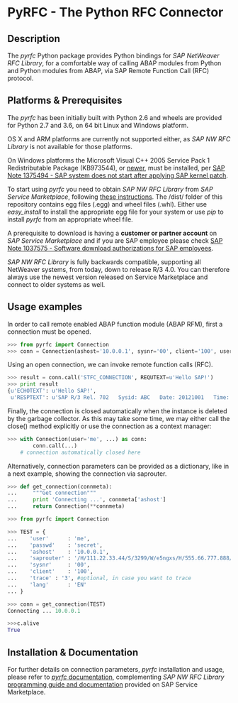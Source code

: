 # PyRFC - The Python RFC Connector

## Description

The _pyrfc_ Python package provides Python bindings for _SAP NetWeaver RFC Library_, 
for a comfortable way of calling ABAP modules from Python and Python modules from ABAP, 
via SAP Remote Function Call (RFC) protocol.

## Platforms & Prerequisites

The _pyrfc_ has been initially built with Python 2.6 and wheels are provided for Python 2.7 and 3.6, on 64 bit Linux and Windows platform.

OS X and ARM platforms are currently not supported either, as _SAP NW RFC Library_ is not available for those platforms.

On Windows platforms the Microsoft Visual C++ 2005 Service Pack 1 Redistributable Package (KB973544), or [newer](https://www.microsoft.com/en-us/download/details.aspx?id=48145), must be installed, per [SAP Note 1375494 - SAP system does not start after applying SAP kernel patch](https://launchpad.support.sap.com/#/notes/1375494).

To start using _pyrfc_ you need to obtain _SAP NW RFC Library_ from _SAP Service Marketplace_,
following [these instructions](http://sap.github.io/PyRFC/install.html#install-c-connector). The /dist/ folder of this repository contains egg files (.egg) and wheel files (.whl). Either use _easy_install_ to install the appropriate egg file for your system or use _pip_ to install _pyrfc_ from an appropriate wheel file.

A prerequisite to download is having a **customer or partner account** on _SAP Service Marketplace_ and if you
are SAP employee please check [SAP Note 1037575 - Software download authorizations for SAP employees](https://launchpad.support.sap.com/#/notes/1037575).

_SAP NW RFC Library_ is fully backwards compatible, supporting all NetWeaver systems, from today, down to release R/3 4.0. 
You can therefore always use the newest version released on Service Marketplace and connect to older systems as well.

## Usage examples

In order to call remote enabled ABAP function module (ABAP RFM), first a connection must be opened.

```python
>>> from pyrfc import Connection
>>> conn = Connection(ashost='10.0.0.1', sysnr='00', client='100', user='me', passwd='secret')
```

Using an open connection, we can invoke remote function calls (RFC).

```python
>>> result = conn.call('STFC_CONNECTION', REQUTEXT=u'Hello SAP!')
>>> print result
{u'ECHOTEXT': u'Hello SAP!',
 u'RESPTEXT': u'SAP R/3 Rel. 702   Sysid: ABC   Date: 20121001   Time: 134524   Logon_Data: 100/ME/E'}
```

Finally, the connection is closed automatically when the instance is deleted by the garbage collector. As this may take some time, we may either call the close() method explicitly or use the connection as a context manager:

```python
>>> with Connection(user='me', ...) as conn:
        conn.call(...)
    # connection automatically closed here
```

Alternatively, connection parameters can be provided as a dictionary, 
like in a next example, showing the connection via saprouter.

```python
>>> def get_connection(connmeta):
...     """Get connection"""
...     print 'Connecting ...', connmeta['ashost']
...     return Connection(**connmeta)

>>> from pyrfc import Connection

>>> TEST = {
...    'user'      : 'me',
...    'passwd'    : 'secret',
...    'ashost'    : '10.0.0.1',
...    'saprouter' : '/H/111.22.33.44/S/3299/W/e5ngxs/H/555.66.777.888/H/',
...    'sysnr'     : '00',
...    'client'    : '100',
...    'trace' : '3', #optional, in case you want to trace
...    'lang'      : 'EN'
... }

>>> conn = get_connection(TEST)
Connecting ... 10.0.0.1

>>>c.alive
True
```

Installation & Documentation
----------------------------

For further details on connection parameters, _pyrfc_ installation and usage, 
please refer to [_pyrfc_ documentation](http://sap.github.io/PyRFC), 
complementing _SAP NW RFC Library_ [programming guide and documentation](http://service.sap.com/rfc-library) 
provided on SAP Service Marketplace.
